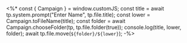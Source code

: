 <%* const { Campaign } = window.customJS;
const title = await tp.system.prompt("Enter Name", tp.file.title);
const lower = Campaign.toFileName(title);
const folder = await Campaign.chooseFolder(tp, tp.file.folder(true));
console.log(title, lower, folder);
await tp.file.move(`${folder}/${lower}`);
-%>
